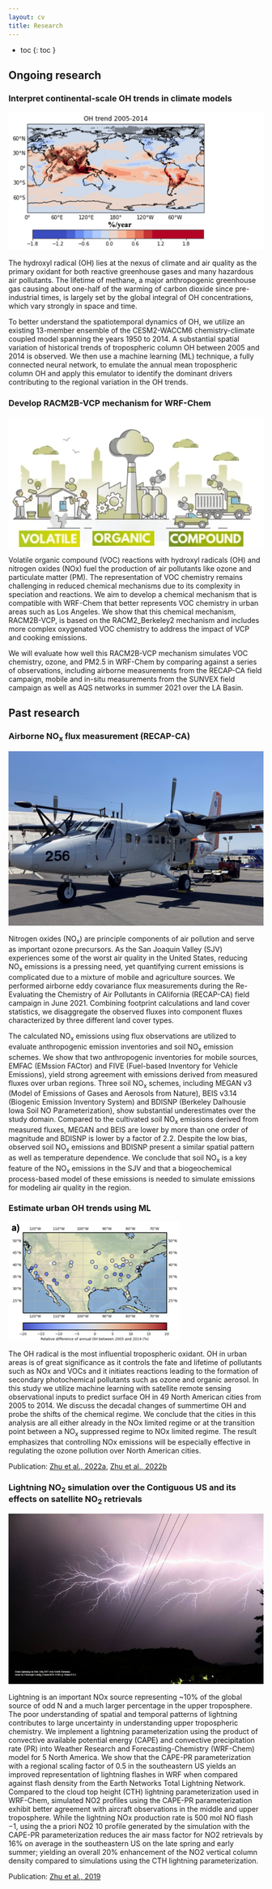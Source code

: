 ```yaml
---
layout: cv
title: Research
---
```


- toc
{: toc }

## Ongoing research

### Interpret continental-scale OH trends in climate models

![placeholder](/assets/oh-trend-climate.png "OH trends in CESM2 climate model")

The hydroxyl radical (OH) lies at the nexus of climate and air quality as the primary oxidant for both reactive greenhouse gases and many hazardous air pollutants. The lifetime of methane, a major anthropogenic greenhouse gas causing about one-half of the warming of carbon dioxide since pre-industrial times, is largely set by the global integral of OH concentrations, which vary strongly in space and time.

To better understand the spatiotemporal dynamics of OH, we utilize an existing 13-member ensemble of the CESM2-WACCM6 chemistry-climate coupled model spanning the years 1950 to 2014. A substantial spatial variation of historical trends of tropospheric column OH between 2005 and 2014 is observed. We then use a machine learning (ML) technique, a fully connected neural network, to emulate the annual mean tropospheric column OH and apply this emulator to identify the dominant drivers contributing to the regional variation in the OH trends.

### Develop RACM2B-VCP mechanism for WRF-Chem

![placeholder](/assets/vocs.webp "VOC in cities")

Volatile organic compound (VOC) reactions with hydroxyl radicals (OH) and nitrogen oxides (NOx) fuel the production of air pollutants like ozone and particulate matter (PM). The representation of VOC chemistry remains challenging in reduced chemical mechanisms due to its complexity in speciation and reactions. We aim to develop a chemical mechanism that is compatible with WRF-Chem that better represents VOC chemistry in urban areas such as Los Angeles. We show that this chemical mechanism, RACM2B-VCP, is based on the RACM2_Berkeley2 mechanism and includes more complex oxygenated VOC chemistry to address the impact of VCP and cooking emissions. 

We will evaluate how well this RACM2B-VCP mechanism simulates VOC chemistry, ozone, and PM2.5 in WRF-Chem by comparing against a series of observations, including airborne measurements from the RECAP-CA field campaign, mobile and in-situ measurements from the SUNVEX field campaign as well as AQS networks in summer 2021 over the LA Basin. 


## Past research

### Airborne NO<sub>x</sub> flux measurement (RECAP-CA)

![placeholder](/assets/airplane.png "NPSTwinOtteraircraft")

Nitrogen oxides (NO<sub>x</sub>) are principle components of air pollution and serve as important ozone precursors. As the San Joaquin Valley (SJV) experiences some of the worst air quality in the United States, reducing NO<sub>x</sub> emissions is a pressing need, yet quantifying current emissions is complicated due to a mixture of mobile and agriculture sources. We performed airborne eddy covariance flux measurements during the Re-Evaluating the Chemistry of Air Pollutants in CAlifornia (RECAP-CA) field campaign in June 2021. Combining footprint calculations and land cover statistics, we disaggregate the observed fluxes into component fluxes characterized by three different land cover types. 

The calculated NO<sub>x</sub> emissions using flux observations are utilized to evaluate anthropogenic emission inventories and soil NO<sub>x</sub> emission schemes. We show that two anthropogenic inventories for mobile sources, EMFAC (EMssion FACtor) and FIVE (Fuel-based Inventory for Vehicle Emissions), yield strong agreement with emissions derived from measured fluxes over urban regions. Three soil NO<sub>x</sub> schemes, including MEGAN v3 (Model of Emissions of Gases and Aerosols from Nature), BEIS v3.14 (Biogenic Emission Inventory System) and BDISNP (Berkeley Dalhousie Iowa Soil NO Parameterization), show substantial underestimates over the study domain. Compared to the cultivated soil NO<sub>x</sub> emissions derived from measured fluxes, MEGAN and BEIS are lower by more than one order of magnitude and BDISNP is lower by a factor of 2.2. Despite the low bias, observed soil NO<sub>x</sub> emissions and BDISNP present a similar spatial pattern as well as temperature dependence. We conclude that soil NO<sub>x</sub> is a key feature of the NO<sub>x</sub> emissions in the SJV and that a biogeochemical process-based model of these emissions is needed to simulate emissions for modeling air quality in the region.

### Estimate urban OH trends using ML

![placeholder](/assets/oh-urban.png "Estimated OH trends")

The OH radical is the most influential tropospheric oxidant. OH in urban areas is of great significance as it controls the fate and lifetime of pollutants such as NOx and VOCs and it initiates reactions leading to the formation of secondary photochemical pollutants such as ozone and organic aerosol. In this study we utilize machine learning with satellite remote sensing observational inputs to predict surface OH in 49 North American cities from 2005 to 2014. We discuss the decadal changes of summertime OH and probe the shifts of the chemical regime. We conclude that the cities in this analysis are all either already in the NOx limited regime or at the transition point between a NO<sub>x</sub> suppressed regime to NOx limited regime. The result emphasizes that controlling NOx emissions will be especially effective in regulating the ozone pollution over North American cities.

Publication: [Zhu et al., 2022a](https://pubs.acs.org/doi/10.1021/acs.est.1c05636), [Zhu et al., 2022b](https://www.pnas.org/doi/10.1073/pnas.2117399119) 

### Lightning NO<sub>2</sub> simulation over the Contiguous US and its effects on satellite NO<sub>2</sub> retrievals

![placeholder](/assets/lighting.jpeg "lightning")

Lightning is an important NOx source representing ~10% of the global source of odd N and a much larger percentage in the upper troposphere. The poor understanding of spatial and temporal patterns of lightning contributes to large uncertainty in understanding upper tropospheric chemistry. We implement a lightning parameterization using the product of convective available potential energy (CAPE) and convective precipitation rate (PR) into Weather Research and Forecasting-Chemistry (WRF-Chem) model for 5 North America. We show that the CAPE-PR parameterization with a regional scaling factor of 0.5 in the southeastern US yields an improved representation of lightning flashes in WRF when compared against flash density from the Earth Networks Total Lightning Network. Compared to the cloud top height (CTH) lightning parameterization used in WRF-Chem, simulated NO2 profiles using the CAPE-PR parameterization exhibit better agreement with aircraft observations in the middle and upper troposphere. While the lightning NOx production rate is 500 mol NO flash −1, using the a priori NO2 10 profile generated by the simulation with the CAPE-PR parameterization reduces the air mass factor for NO2 retrievals by 16% on average in the southeastern US on the late spring and early summer; yielding an overall 20% enhancement of the NO2 vertical column density compared to simulations using the CTH lightning parameterization.

Publication: [Zhu et al., 2019](https://acp.copernicus.org/articles/19/13067/2019/) 
